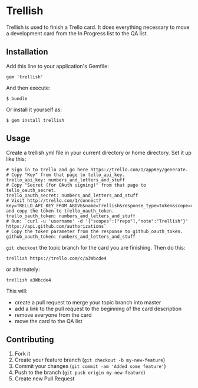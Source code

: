 # Trellish

Trellish is used to finish a Trello card. It does everything necessary to move a development card from the In Progress list to the QA list.

## Installation

Add this line to your application's Gemfile:

    gem 'trellish'

And then execute:

    $ bundle

Or install it yourself as:

    $ gem install trellish

## Usage

Create a trellish.yml file in your current directory or home directory. Set it up like this:

    # Sign in to Trello and go here https://trello.com/1/appKey/generate.
    # Copy "Key" from that page to tello_api_key.
    trello_api_key: numbers_and_letters_and_stuff
    # Copy "Secret (for OAuth signing)" from that page to tello_oauth_secret.
    trello_oauth_secret: numbers_and_letters_and_stuff
    # Visit http://trello.com/1/connect?key=TRELLO_API_KEY_FROM_ABOVE&name=Trellish&response_type=token&scope=read,write&expiration=never and copy the token to trello_oauth_token.
    trello_oauth_token: numbers_and_letters_and_stuff
    # Run: `curl -u 'username' -d '{"scopes":["repo"],"note":"Trellish"}' https://api.github.com/authorizations`
    # Copy the token parameter from the response to github_oauth_token.
    github_oauth_token: numbers_and_letters_and_stuff

`git checkout` the topic branch for the card you are finishing. Then do this:

    trellish https://trello.com/c/a3Wbcde4

or alternately:

    trellish a3Wbcde4

This will:

- create a pull request to merge your topic branch into master
- add a link to the pull request to the beginning of the card description
- remove everyone from the card
- move the card to the QA list

## Contributing

1. Fork it
2. Create your feature branch (`git checkout -b my-new-feature`)
3. Commit your changes (`git commit -am 'Added some feature'`)
4. Push to the branch (`git push origin my-new-feature`)
5. Create new Pull Request

